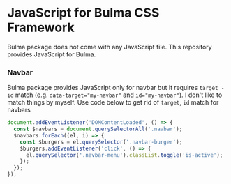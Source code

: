 # JavaScript for Bulma CSS Framework
Bulma package does not come with any JavaScript file. This repository provides JavaScript for Bulma.


### Navbar 
Bulma package provides JavaScript only for navbar but it requires `target - id` match (e.g. `data-target="my-navbar"` and `id="my-navbar"`). I don't like to match things by myself. Use code below to get rid of `target`, `id` match for navbars


```js
document.addEventListener('DOMContentLoaded', () => {
  const $navbars = document.querySelectorAll('.navbar');
  $navbars.forEach((el, i) => {
    const $burgers = el.querySelector('.navbar-burger');
    $burgers.addEventListener('click', () => {
      el.querySelector('.navbar-menu').classList.toggle('is-active');
    });
  });
});
```
